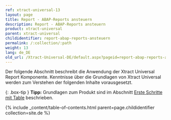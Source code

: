 ```yaml
---
ref: xtract-universal-13
layout: page
title: Report - ABAP-Reports ansteuern
description: Report - ABAP-Reports ansteuern
product: xtract-universal
parent: xtract-universal
childidentifier: report-abap-reports-ansteuern
permalink: /:collection/:path
weight: 13
lang: de_DE
old_url: /Xtract-Universal-DE/default.aspx?pageid=report-abap-reports-ansteuern
---
```


Der folgende Abschnitt beschreibt die Anwendung der  Xtract Universal Report Komponente. Kenntnisse über die Grundlagen von Xtract Universal werden zum Verstehen der folgenden Inhalte vorausgesetzt.

{: .box-tip }
**Tipp:** Grundlagen zum Produkt sind im Abschnitt [Erste Schritte mit Table](./erste-schritte-mit-xu) beschrieben.

{% include _content/table-of-contents.html parent=page.childidentifier collection=site.de %}